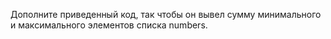Дополните приведенный код, так чтобы он вывел сумму минимального и максимального элементов списка numbers.